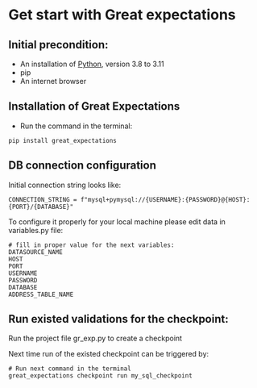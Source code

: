 # Get start with Great expectations

## Initial precondition:
- An installation of [Python](https://www.python.org/downloads/), version 3.8 to 3.11
- pip
- An internet browser

## Installation of Great Expectations

- Run the command in the terminal: 
``` 
pip install great_expectations
```

## DB connection configuration

Initial connection string looks like:
```
CONNECTION_STRING = f"mysql+pymysql://{USERNAME}:{PASSWORD}@{HOST}:{PORT}/{DATABASE}"
```

To configure it properly for your local machine please edit data in variables.py file:
```
# fill in proper value for the next variables:
DATASOURCE_NAME 
HOST 
PORT
USERNAME 
PASSWORD 
DATABASE 
ADDRESS_TABLE_NAME 
```

## Run existed validations for the checkpoint:
Run the project file gr_exp.py to create a checkpoint 

Next time run of the existed checkpoint can be triggered by:
```
# Run next command in the terminal 
great_expectations checkpoint run my_sql_checkpoint
```